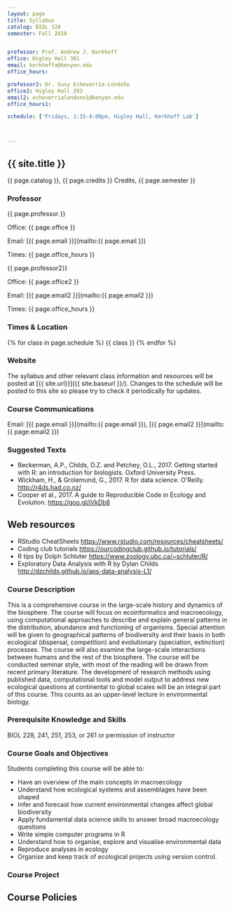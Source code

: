 ```yaml
---
layout: page
title: Syllabus
catalog: BIOL 328
semester: Fall 2018


professor: Prof. Andrew J. Kerkhoff
office: Higley Hall 301
email: kerkhoffa@kenyon.edu
office_hours:

professor2: Dr. Susy Echeverría-Londoño
office2: Higley Hall 203
email2: echeverrialondono1@kenyon.edu
office_hours1:

schedule: ['Fridays, 1:15-4:00pm, Higley Hall, Kerkhoff Lab']



---
```


## {{ site.title }}

{{ page.catalog }}, {{ page.credits }} Credits, {{ page.semester }}

### Professor

{{ page.professor }}

Office: {{ page.office }}

Email:
[{{ page.email }}](mailto:{{ page.email }})

Times: {{ page.office_hours }}


{{ page.professor2}}

Office: {{ page.office2 }}

Email:
[{{ page.email2 }}](mailto:{{ page.email2 }})

Times: {{ page.office_hours }}


### Times & Location

{% for class in page.schedule %}
  {{ class }}
{% endfor %}


### Website

The syllabus and other relevant class information and resources will be posted
at [{{ site.url}}]({{ site.baseurl }}/).
Changes to the schedule will be posted to this site so please try to check it
periodically for updates.


### Course Communications

Email: [{{ page.email }}](mailto:{{ page.email }}), [{{ page.email2 }}](mailto:{{ page.email2 }})


### Suggested Texts

* Beckerman, A.P., Childs, D.Z. and Petchey, O.L., 2017. Getting started with R: an introduction for biologists. Oxford University Press.
* Wickham, H., & Grolemund, G., 2017. R for data science. O'Reilly. http://r4ds.had.co.nz/
* Cooper et al., 2017. A guide to Reproducible Code in Ecology and Evolution. https://goo.gl/iVkDb8


## Web resources

* RStudio CheatSheets https://www.rstudio.com/resources/cheatsheets/
* Coding club tutorials https://ourcodingclub.github.io/tutorials/
* R tips by Dolph Schluter https://www.zoology.ubc.ca/~schluter/R/
* Exploratory Data Analysis with R by Dylan Childs http://dzchilds.github.io/aps-data-analysis-L1/


### Course Description

This is a comprehensive course in the large-scale history and dynamics of the biosphere. The course will focus on ecoinformatics and macroecology, using computational approaches to describe and explain general patterns in the distribution, abundance and functioning of organisms. Special attention will be given to geographical patterns of biodiversity and their basis in both ecological (dispersal, competition) and evolutionary (speciation, extinction) processes. The course will also examine the large-scale interactions between humans and the rest of the biosphere. The course will be conducted seminar style, with most of the reading will be drawn from recent primary literature. The development of research methods using published data, computational tools and model output to address new ecological questions at continental to global scales will be an integral part of this course. This counts as an upper-level lecture in environmental biology.


### Prerequisite Knowledge and Skills

BIOL 228, 241, 251, 253, or 261 or permission of instructor


### Course Goals and Objectives

Students completing this course will be able to:

* Have an overview of the main concepts in macroecology
* Understand how ecological systems and assemblages have been shaped
* Infer and forecast how current environmental changes affect global biodiversity
* Apply fundamental data science skills to answer broad macroecology questions
* Write simple computer programs in R
* Understand how to organise, explore and visualise environmental data
* Reproduce analyses in ecology
* Organise and keep track of ecological projects using version control.  


### Course Project

## Course Policies
